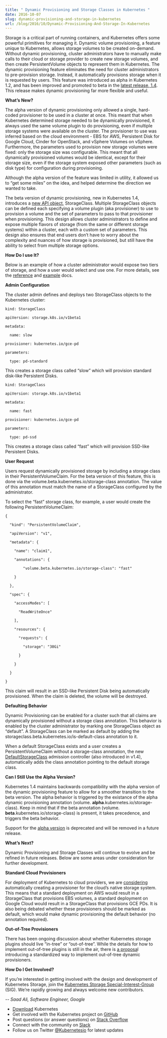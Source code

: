 ```yaml
---
title: " Dynamic Provisioning and Storage Classes in Kubernetes "
date: 2016-10-07
slug: dynamic-provisioning-and-storage-in-kubernetes
url: /blog/2016/10/Dynamic-Provisioning-And-Storage-In-Kubernetes
---
```


Storage is a critical part of running containers, and Kubernetes offers some powerful primitives for managing it. Dynamic volume provisioning, a feature unique to Kubernetes, allows storage volumes to be created on-demand. Without dynamic provisioning, cluster administrators have to manually make calls to their cloud or storage provider to create new storage volumes, and then create PersistentVolume objects to represent them in Kubernetes. The dynamic provisioning feature eliminates the need for cluster administrators to pre-provision storage. Instead, it automatically provisions storage when it is requested by users. This feature was introduced as alpha in Kubernetes 1.2, and has been improved and promoted to beta in the [latest release, 1.4](https://kubernetes.io/blog/2016/09/kubernetes-1.4-making-it-easy-to-run-on-kuberentes-anywhere). This release makes dynamic provisioning far more flexible and useful.

**What’s New?**

The alpha version of dynamic provisioning only allowed a single, hard-coded provisioner to be used in a cluster at once. This meant that when Kubernetes determined storage needed to be dynamically provisioned, it always used the same volume plugin to do provisioning, even if multiple storage systems were available on the cluster. The provisioner to use was inferred based on the cloud environment - EBS for AWS, Persistent Disk for Google Cloud, Cinder for OpenStack, and vSphere Volumes on vSphere. Furthermore, the parameters used to provision new storage volumes were fixed: only the storage size was configurable. This meant that all dynamically provisioned volumes would be identical, except for their storage size, even if the storage system exposed other parameters (such as disk type) for configuration during provisioning.

Although the alpha version of the feature was limited in utility, it allowed us to “get some miles” on the idea, and helped determine the direction we wanted to take.

The beta version of dynamic provisioning, new in Kubernetes 1.4, introduces a [new API object](/docs/user-guide/persistent-volumes/#storageclasses), StorageClass. Multiple StorageClass objects can be defined each specifying a volume plugin (aka provisioner) to use to provision a volume and the set of parameters to pass to that provisioner when provisioning. This design allows cluster administrators to define and expose multiple flavors of storage (from the same or different storage systems) within a cluster, each with a custom set of parameters. This design also ensures that end users don’t have to worry about the complexity and nuances of how storage is provisioned, but still have the ability to select from multiple storage options.

**How Do I use It?**

Below is an example of how a cluster administrator would expose two tiers of storage, and how a user would select and use one. For more details, see the [reference](/docs/user-guide/persistent-volumes/#storageclasses) and [example](https://github.com/kubernetes/kubernetes/tree/release-1.4/examples/experimental/persistent-volume-provisioning) docs.

**Admin Configuration**

The cluster admin defines and deploys two StorageClass objects to the Kubernetes cluster:

```
kind: StorageClass

apiVersion: storage.k8s.io/v1beta1

metadata:

  name: slow

provisioner: kubernetes.io/gce-pd

parameters:

  type: pd-standard
 ```


This creates a storage class called “slow” which will provision standard disk-like Persistent Disks.

```
kind: StorageClass

apiVersion: storage.k8s.io/v1beta1

metadata:

  name: fast

provisioner: kubernetes.io/gce-pd

parameters:

  type: pd-ssd
 ```



This creates a storage class called “fast” which will provision SSD-like Persistent Disks.



**User Request**



Users request dynamically provisioned storage by including a storage class in their PersistentVolumeClaim. For the beta version of this feature, this is done via the volume.beta.kubernetes.io/storage-class annotation. The value of this annotation must match the name of a StorageClass configured by the administrator.



To select the “fast” storage class, for example, a user would create the following PersistentVolumeClaim:



```
{

  "kind": "PersistentVolumeClaim",

  "apiVersion": "v1",

  "metadata": {

    "name": "claim1",

    "annotations": {

        "volume.beta.kubernetes.io/storage-class": "fast"

    }

  },

  "spec": {

    "accessModes": [

      "ReadWriteOnce"

    ],

    "resources": {

      "requests": {

        "storage": "30Gi"

      }

    }

  }

}
 ```




This claim will result in an SSD-like Persistent Disk being automatically provisioned. When the claim is deleted, the volume will be destroyed.




**Defaulting Behavior**



Dynamic Provisioning can be enabled for a cluster such that all claims are dynamically provisioned without a storage class annotation. This behavior is enabled by the cluster administrator by marking one StorageClass object as “default”. A StorageClass can be marked as default by adding the storageclass.beta.kubernetes.io/is-default-class annotation to it.



When a default StorageClass exists and a user creates a PersistentVolumeClaim without a storage-class annotation, the new [DefaultStorageClass](https://github.com/kubernetes/kubernetes/pull/30900) admission controller (also introduced in v1.4), automatically adds the class annotation pointing to the default storage class.



**Can I Still Use the Alpha Version?**




Kubernetes 1.4 maintains backwards compatibility with the alpha version of the dynamic provisioning feature to allow for a smoother transition to the beta version. The alpha behavior is triggered by the existance of the alpha dynamic provisioning annotation (volume. **alpha**.kubernetes.io/storage-class). Keep in mind that if the beta annotation (volume. **beta**.kubernetes.io/storage-class) is present, it takes precedence, and triggers the beta behavior.



Support for the [alpha version](https://github.com/kubernetes/kubernetes/blob/master/docs/devel/api_changes.md#alpha-beta-and-stable-versions) is deprecated and will be removed in a future release.



**What’s Next?**



Dynamic Provisioning and Storage Classes will continue to evolve and be refined in future releases. Below are some areas under consideration for further development.



**Standard Cloud Provisioners**

For deployment of Kubernetes to cloud providers, we are [considering](https://github.com/kubernetes/kubernetes/pull/31617/files) automatically creating a provisioner for the cloud’s native storage system. This means that a standard deployment on AWS would result in a StorageClass that provisions EBS volumes, a standard deployment on Google Cloud would result in a StorageClass that provisions GCE PDs. It is also being debated whether these provisioners should be marked as default, which would make dynamic provisioning the default behavior (no annotation required).



**Out-of-Tree Provisioners**

There has been ongoing discussion about whether Kubernetes storage plugins should live “in-tree” or “out-of-tree”. While the details for how to implement out-of-tree plugins is still in the air, there is [a proposa](https://github.com/kubernetes/kubernetes/pull/30285)l introducing a standardized way to implement out-of-tree dynamic provisioners.



**How Do I Get Involved?**



If you’re interested in getting involved with the design and development of Kubernetes Storage, join the [Kubernetes Storage Special-Interest-Group](https://github.com/kubernetes/community/tree/master/sig-storage) (SIG). We’re rapidly growing and always welcome new contributors.



_-- Saad Ali, Software Engineer, Google_



- [Download](http://get.k8s.io/) Kubernetes
- Get involved with the Kubernetes project on [GitHub](https://github.com/kubernetes/kubernetes)
- Post questions (or answer questions) on [Stack Overflow](http://stackoverflow.com/questions/tagged/kubernetes)
- Connect with the community on [Slack](http://slack.k8s.io/)
- Follow us on Twitter [@Kubernetesio](https://twitter.com/kubernetesio) for latest updates
